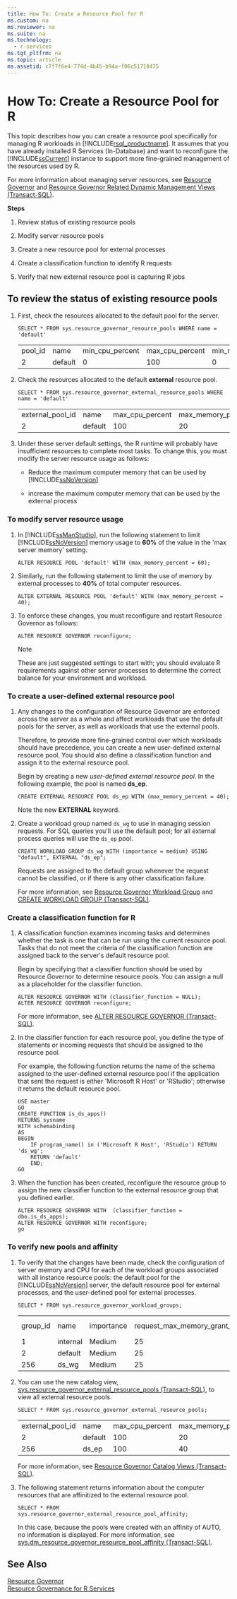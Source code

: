 ```yaml
---
title: How To: Create a Resource Pool for R
ms.custom: na
ms.reviewer: na
ms.suite: na
ms.technology: 
  - r-services
ms.tgt_pltfrm: na
ms.topic: article
ms.assetid: c7f7f6e4-774d-4b45-b94a-f06c51718475
---
```

# How To: Create a Resource Pool for R
  This topic describes how you can create a resource pool specifically for managing R workloads in [!INCLUDE[rsql_productname](../../Token\Other/rsql_productname_md.md)]. It assumes that you have already installed R Services \(In\-Database\) and want to reconfigure the [!INCLUDE[ssCurrent](../../Token\Other/ssCurrent_md.md)] instance to support more fine\-grained management of the resources used by R.  
  
 For more information about managing server resources, see [Resource Governor](../../Topics\TopicNameNotContainA/Resource-Governor.md) and [Resource Governor Related Dynamic Management Views &#40;Transact-SQL&#41;](../Topic/Resource%20Governor%20Related%20Dynamic%20Management%20Views%20\(Transact-SQL\).md).  
  
 **Steps**  
  
1.  Review status of existing resource pools  
  
2.  Modify server resource pools  
  
3.  Create a new resource pool for external processes  
  
4.  Create a classification function to identify R requests  
  
5.  Verify that new external resource pool is capturing R jobs  
  
##  <a name="bkmk_ReviewStatus"></a> To review the status of existing resource pools  
  
1.  First, check the resources allocated to the default pool for the server.  
  
    ```  
    SELECT * FROM sys.resource_governor_resource_pools WHERE name = 'default'  
    ```  
  
    ||||||||||  
    |-|-|-|-|-|-|-|-|-|  
    |pool\_id|name|min\_cpu\_percent|max\_cpu\_percent|min\_memory\_percent|max\_memory\_percent|cap\_cpu\_percent|min\_iops\_per\_volume|max\_iops\_per\_volume|  
    |2|default|0|100|0|100|100|0|0|  
  
2.  Check the resources allocated to the default **external** resource pool.  
  
    ```  
    SELECT * FROM sys.resource_governor_external_resource_pools WHERE name = 'default'  
    ```  
  
    |||||||  
    |-|-|-|-|-|-|  
    |external\_pool\_id|name|max\_cpu\_percent|max\_memory\_percent|max\_processes|version|  
    |2|default|100|20|0|2|  
  
3.  Under these server default settings,  the R runtime will probably have insufficient resources to complete most tasks. To change this, you must modify the server resource usage as follows:  
  
    -   Reduce the maximum computer memory that can be used by [!INCLUDE[ssNoVersion](../../Token\Other/ssNoVersion_md.md)]  
  
    -   increase the  maximum computer memory that can be used by the external process  
  
### To modify server resource usage  
  
1.  In [!INCLUDE[ssManStudio](../../Token\Other/ssManStudio_md.md)], run the following statement to limit [!INCLUDE[ssNoVersion](../../Token\Other/ssNoVersion_md.md)] memory usage to **60%** of the value in the 'max server memory' setting.  
  
    ```  
    ALTER RESOURCE POOL 'default' WITH (max_memory_percent = 60);  
    ```  
  
2.  Similarly, run the following statement to limit the use of memory by external processes to **40%** of total computer resources.  
  
    ```  
    ALTER EXTERNAL RESOURCE POOL 'default' WITH (max_memory_percent = 40);  
    ```  
  
3.  To enforce these changes, you must reconfigure and restart Resource Governor as follows:  
  
    ```  
    ALTER RESOURCE GOVERNOR reconfigure;  
    ```  
  
    > [!NOTE]  
    >  These are just suggested settings to start with; you should evaluate R requirements against other server processes to determine the correct balance for your environment and workload.  
  
### To create a user\-defined external resource pool  
  
1.  Any changes to the configuration of Resource Governor are enforced across the server as a whole and affect  workloads that use the default pools for the server, as well as workloads that use the external pools.  
  
     Therefore, to provide more fine\-grained control over which workloads should have precedence, you can create a new user\-defined external resource pool. You should also define a classification function and assign it to the external resource pool.  
  
     Begin by creating a new *user\-defined external resource pool*. In the following example, the pool is named **ds\_ep**.  
  
    ```  
    CREATE EXTERNAL RESOURCE POOL ds_ep WITH (max_memory_percent = 40);  
    ```  
  
     Note the new **EXTERNAL** keyword.  
  
2.  Create a workload group named `ds_wg` to use in managing session requests. For SQL queries you'll use the default pool; for all external process queries will use the `ds_ep` pool.  
  
    ```  
    CREATE WORKLOAD GROUP ds_wg WITH (importance = medium) USING "default", EXTERNAL "ds_ep";  
    ```  
  
     Requests are assigned to the default group whenever the request cannot be classified, or if there is any other classification failure.  
  
     For more information, see [Resource Governor Workload Group](../../Topics\TopicNameNotContainA/Resource-Governor-Workload-Group.md) and [CREATE WORKLOAD GROUP &#40;Transact-SQL&#41;](../Topic/CREATE%20WORKLOAD%20GROUP%20\(Transact-SQL\).md).  
  
### Create a classification function for R  
  
1.  A classification function examines incoming tasks and determines whether the task is one that can be run using the current resource pool. Tasks that do not meet the criteria of the classification function are assigned back to the server's default resource pool.  
  
     Begin by specifying that a classifier function should be used  by Resource Governor to determine resource pools. You can assign a null as a placeholder for the classifier function.  
  
    ```  
    ALTER RESOURCE GOVERNOR WITH (classifier_function = NULL);  
    ALTER RESOURCE GOVERNOR reconfigure;  
    ```  
  
     For more information, see [ALTER RESOURCE GOVERNOR &#40;Transact-SQL&#41;](../Topic/ALTER%20RESOURCE%20GOVERNOR%20\(Transact-SQL\).md).  
  
2.  In the classifier function for each resource pool, you define the type of statements or incoming requests that should be assigned to the resource pool.  
  
     For example, the following function returns the name of the schema assigned to the user\-defined external resource pool if the application that sent the request is either 'Microsoft R Host' or 'RStudio'; otherwise it returns the default resource pool.  
  
    ```  
    USE master  
    GO  
    CREATE FUNCTION is_ds_apps()  
    RETURNS sysname  
    WITH schemabinding  
    AS  
    BEGIN  
        IF program_name() in ('Microsoft R Host', 'RStudio') RETURN 'ds_wg';  
        RETURN 'default'  
        END;  
    GO  
    ```  
  
3.  When the function has been created, reconfigure the resource group to assign the new classifier function to the external resource group that you defined earlier.  
  
    ```  
    ALTER RESOURCE GOVERNOR WITH  (classifier_function = dbo.is_ds_apps);  
    ALTER RESOURCE GOVERNOR WITH reconfigure;  
    go  
    ```  
  
### To verify new pools and affinity  
  
1.  To verify that the changes have been made, check the configuration of server memory and CPU for each of the workload groups associated with all instance resource pools: the default pool for the [!INCLUDE[ssNoVersion](../../Token\Other/ssNoVersion_md.md)] server, the default resource pool for external processes, and the user\-defined pool for external processes.  
  
    ```  
    SELECT * FROM sys.resource_governor_workload_groups;  
    ```  
  
    |||||||||||  
    |-|-|-|-|-|-|-|-|-|-|  
    |group\_id|name|importance|request\_max\_memory\_grant\_percent|request\_max\_cpu\_time\_sec|request\_memory\_grant\_timeout\_sec|max\_dop|group\_max\_requests	pool\_id|pool\_idd|external\_pool\_idd|  
    |1|internal|Medium|25|0|0|0|0|1|2|  
    |2|default|Medium|25|0|0|0|0|2|2|  
    |256|ds\_wg|Medium|25|0|0|0|0|2|256|  
  
2.  You can use the new catalog view, [sys.resource_governor_external_resource_pools &#40;Transact-SQL&#41;](../Topic/sys.resource_governor_external_resource_pools%20\(Transact-SQL\).md), to view all external resource pools.  
  
    ```  
    SELECT * FROM sys.resource_governor_external_resource_pools;  
    ```  
  
    |||||||  
    |-|-|-|-|-|-|  
    |external\_pool\_id|name|max\_cpu\_percent|max\_memory\_percent|max\_processes|version|  
    |2|default|100|20|0|2|  
    |256|ds\_ep|100|40|0|1|  
  
     For more information, see [Resource Governor Catalog Views &#40;Transact-SQL&#41;](../Topic/Resource%20Governor%20Catalog%20Views%20\(Transact-SQL\).md).  
  
3.  The following statement returns information about the computer resources that are affinitized to the external resource pool.  
  
    ```  
    SELECT * FROM sys.resource_governor_external_resource_pool_affinity;  
    ```  
  
     In this case, because the pools were created with an affinity of AUTO, no information is displayed. For more information, see [sys.dm_resource_governor_resource_pool_affinity &#40;Transact-SQL&#41;](../Topic/sys.dm_resource_governor_resource_pool_affinity%20\(Transact-SQL\).md).  
  
## See Also  
 [Resource Governor](../../Topics\TopicNameNotContainA/Resource-Governor.md)   
 [Resource Governance for R Services](../../Topics\TopicNameNotContainA/Resource-Governance-for-R-Services.md)  
  
  